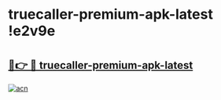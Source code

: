 # truecaller-premium-apk-latest !e2v9e

# <h2><a href="https://2pj2wj.esa.edu.pl?title=truecaller-premium-apk-latest&ref=e2v9e">🔗👉 🔴 truecaller-premium-apk-latest</a></h2>

[![acn](https://github.com/user-attachments/assets/0f9c940e-d8b0-45ae-aac7-cd30a18b3e1c)](https://2pj2wj.esa.edu.pl?title=truecaller-premium-apk-latest&ref=e2v9e)

